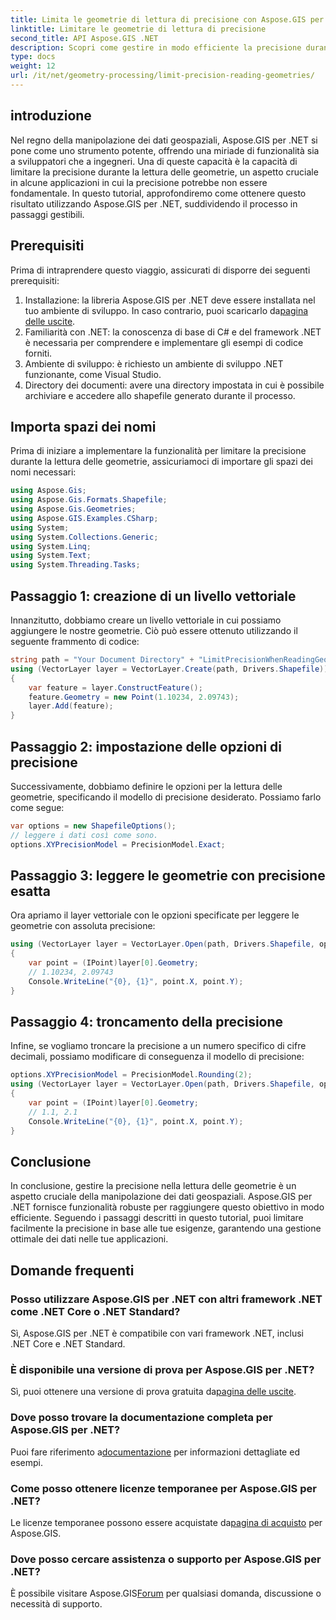 ```yaml
---
title: Limita le geometrie di lettura di precisione con Aspose.GIS per .NET
linktitle: Limitare le geometrie di lettura di precisione
second_title: API Aspose.GIS .NET
description: Scopri come gestire in modo efficiente la precisione durante la lettura delle geometrie utilizzando Aspose.GIS per .NET. Segui la nostra guida passo passo per una gestione ottimale dei dati.
type: docs
weight: 12
url: /it/net/geometry-processing/limit-precision-reading-geometries/
---
```

## introduzione
Nel regno della manipolazione dei dati geospaziali, Aspose.GIS per .NET si pone come uno strumento potente, offrendo una miriade di funzionalità sia a sviluppatori che a ingegneri. Una di queste capacità è la capacità di limitare la precisione durante la lettura delle geometrie, un aspetto cruciale in alcune applicazioni in cui la precisione potrebbe non essere fondamentale. In questo tutorial, approfondiremo come ottenere questo risultato utilizzando Aspose.GIS per .NET, suddividendo il processo in passaggi gestibili.
## Prerequisiti
Prima di intraprendere questo viaggio, assicurati di disporre dei seguenti prerequisiti:
1.  Installazione: la libreria Aspose.GIS per .NET deve essere installata nel tuo ambiente di sviluppo. In caso contrario, puoi scaricarlo da[pagina delle uscite](https://releases.aspose.com/gis/net/).
2. Familiarità con .NET: la conoscenza di base di C# e del framework .NET è necessaria per comprendere e implementare gli esempi di codice forniti.
3. Ambiente di sviluppo: è richiesto un ambiente di sviluppo .NET funzionante, come Visual Studio.
4. Directory dei documenti: avere una directory impostata in cui è possibile archiviare e accedere allo shapefile generato durante il processo.

## Importa spazi dei nomi
Prima di iniziare a implementare la funzionalità per limitare la precisione durante la lettura delle geometrie, assicuriamoci di importare gli spazi dei nomi necessari:
```csharp
using Aspose.Gis;
using Aspose.Gis.Formats.Shapefile;
using Aspose.Gis.Geometries;
using Aspose.GIS.Examples.CSharp;
using System;
using System.Collections.Generic;
using System.Linq;
using System.Text;
using System.Threading.Tasks;
```

## Passaggio 1: creazione di un livello vettoriale
Innanzitutto, dobbiamo creare un livello vettoriale in cui possiamo aggiungere le nostre geometrie. Ciò può essere ottenuto utilizzando il seguente frammento di codice:
```csharp
string path = "Your Document Directory" + "LimitPrecisionWhenReadingGeometries_out.shp";
using (VectorLayer layer = VectorLayer.Create(path, Drivers.Shapefile))
{
	var feature = layer.ConstructFeature();
	feature.Geometry = new Point(1.10234, 2.09743);
	layer.Add(feature);
}
```
## Passaggio 2: impostazione delle opzioni di precisione
Successivamente, dobbiamo definire le opzioni per la lettura delle geometrie, specificando il modello di precisione desiderato. Possiamo farlo come segue:
```csharp
var options = new ShapefileOptions();
// leggere i dati così come sono.
options.XYPrecisionModel = PrecisionModel.Exact;
```
## Passaggio 3: leggere le geometrie con precisione esatta
Ora apriamo il layer vettoriale con le opzioni specificate per leggere le geometrie con assoluta precisione:
```csharp
using (VectorLayer layer = VectorLayer.Open(path, Drivers.Shapefile, options))
{
	var point = (IPoint)layer[0].Geometry;
	// 1.10234, 2.09743
	Console.WriteLine("{0}, {1}", point.X, point.Y);
}
```
## Passaggio 4: troncamento della precisione
Infine, se vogliamo troncare la precisione a un numero specifico di cifre decimali, possiamo modificare di conseguenza il modello di precisione:
```csharp
options.XYPrecisionModel = PrecisionModel.Rounding(2);
using (VectorLayer layer = VectorLayer.Open(path, Drivers.Shapefile, options))
{
	var point = (IPoint)layer[0].Geometry;
	// 1.1, 2.1
	Console.WriteLine("{0}, {1}", point.X, point.Y);
}
```

## Conclusione
In conclusione, gestire la precisione nella lettura delle geometrie è un aspetto cruciale della manipolazione dei dati geospaziali. Aspose.GIS per .NET fornisce funzionalità robuste per raggiungere questo obiettivo in modo efficiente. Seguendo i passaggi descritti in questo tutorial, puoi limitare facilmente la precisione in base alle tue esigenze, garantendo una gestione ottimale dei dati nelle tue applicazioni.
## Domande frequenti
### Posso utilizzare Aspose.GIS per .NET con altri framework .NET come .NET Core o .NET Standard?
Sì, Aspose.GIS per .NET è compatibile con vari framework .NET, inclusi .NET Core e .NET Standard.
### È disponibile una versione di prova per Aspose.GIS per .NET?
 Sì, puoi ottenere una versione di prova gratuita da[pagina delle uscite](https://releases.aspose.com/).
### Dove posso trovare la documentazione completa per Aspose.GIS per .NET?
 Puoi fare riferimento a[documentazione](https://reference.aspose.com/gis/net/) per informazioni dettagliate ed esempi.
### Come posso ottenere licenze temporanee per Aspose.GIS per .NET?
 Le licenze temporanee possono essere acquistate da[pagina di acquisto](https://purchase.aspose.com/temporary-license/) per Aspose.GIS.
### Dove posso cercare assistenza o supporto per Aspose.GIS per .NET?
 È possibile visitare Aspose.GIS[Forum](https://forum.aspose.com/c/gis/33) per qualsiasi domanda, discussione o necessità di supporto.